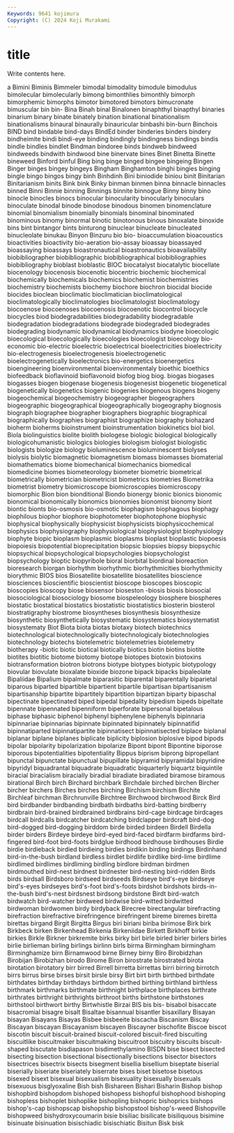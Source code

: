 ```yaml
---
Keywords: 9641 kojimura
Copyright: (C) 2024 Koji Murakami
---
```


# title

Write contents here.



a Bimini Biminis Bimmeler bimodal bimodality bimodule bimodulus
bimolecular bimolecularly bimong bimonthlies bimonthly bimorph bimorphemic bimorphs bimotor bimotored
bimotors bimucronate bimuscular bin bin- Bina Binah binal Binalonen binaphthyl
binapthyl binaries binarium binary binate binately bination binational binationalism binationalisms
binaural binaurally binauricular binbashi bin-burn Binchois BIND bind bindable bind-days
BIndEd binder binderies binders bindery bindheimite bindi bindi-eye binding bindingly
bindingness bindings bindis bindle bindles bindlet Bindman bindoree binds bindweb
bindweed bindweeds bindwith bindwood bine binervate bines Binet Binetta Binette
bineweed Binford binful Bing bing binge binged bingee bingeing Bingen
Binger binges bingey bingeys Bingham Binghamton binghi bingies binging bingle
bingo bingos bingy binh Binhdinh Bini biniodide biniou binit Binitarian
Binitarianism binits Bink bink Binky binman binmen binna binnacle binnacles
binned Binni Binnie binning Binnings binnite binnogue Binny binny bino
binocle binocles binocs binocular binocularity binocularly binoculars binoculate binodal binode
binodose binodous binomen binomenclature binomial binomialism binomially binomials binominal binominated
binominous binomy binormal binotic binotonous binous binoxalate binoxide bins bint
bintangor bints binturong binuclear binucleate binucleated binucleolate binukau Binyon Binzuru
bio bio- bioaccumulation bioacoustics bioactivities bioactivity bio-aeration bio-assay bioassay bioassayed
bioassaying bioassays bioastronautical bioastronautics bioavailability biobibliographer biobibliographic biobibliographical biobibliographies biobibliography
bioblast bioblastic BIOC biocatalyst biocatalytic biocellate biocenology biocenosis biocenotic biocentric
biochemic biochemical biochemically biochemicals biochemics biochemist biochemistries biochemistry biochemists biochemy
biochore biochron biocidal biocide biocides bioclean bioclimatic bioclimatician bioclimatological bioclimatologically
bioclimatologies bioclimatologist bioclimatology biocoenose biocoenoses biocoenosis biocoenotic biocontrol biocycle biocycles
biod biodegradabilities biodegradability biodegradable biodegradation biodegradations biodegrade biodegraded biodegrades biodegrading
biodynamic biodynamical biodynamics biodyne bioecologic bioecological bioecologically bioecologies bioecologist bioecology
bio-economic bio-electric bioelectric bioelectrical bioelectricities bioelectricity bio-electrogenesis bioelectrogenesis bioelectrogenetic bioelectrogenetically
bioelectronics bio-energetics bioenergetics bioengineering bioenvironmental bioenvironmentaly bioethic bioethics biofeedback bioflavinoid
bioflavonoid biofog biog biog. biogas biogases biogasses biogen biogenase biogenesis
biogenesist biogenetic biogenetical biogenetically biogenetics biogenic biogenies biogenous biogens biogeny
biogeochemical biogeochemistry biogeographer biogeographers biogeographic biogeographical biogeographically biogeography biognosis biograph
biographee biographer biographers biographic biographical biographically biographies biographist biographize biography
biohazard bioherm bioherms bioinstrument bioinstrumentation biokinetics biol biol. Biola biolinguistics
biolite biolith biologese biologic biological biologically biologicohumanistic biologics biologies biologism
biologist biologistic biologists biologize biology bioluminescence bioluminescent biolyses biolysis biolytic
biomagnetic biomagnetism biomass biomasses biomaterial biomathematics biome biomechanical biomechanics biomedical
biomedicine biomes biometeorology biometer biometric biometrical biometrically biometrician biometricist biometrics
biometries Biometrika biometrist biometry biomicroscope biomicroscopies biomicroscopy biomorphic Bion bion
bionditional Biondo bionergy bionic bionics bionomic bionomical bionomically bionomics bionomies
bionomist bionomy biont biontic bionts bio-osmosis bio-osmotic biophagism biophagous biophagy
biophilous biophor biophore biophotometer biophotophone biophysic biophysical biophysically biophysicist biophysicists
biophysicochemical biophysics biophysiography biophysiological biophysiologist biophysiology biophyte biopic bioplasm bioplasmic
bioplasms bioplast bioplastic biopoesis biopoiesis biopotential bioprecipitation biopsic biopsies biopsy
biopsychic biopsychical biopsychological biopsychologies biopsychologist biopsychology bioptic biopyribole bioral biorbital
biordinal bioreaction bioresearch biorgan biorhythm biorhythmic biorhythmicities biorhythmicity biorythmic BIOS
bios Biosatellite biosatellite biosatellites bioscience biosciences bioscientific bioscientist bioscope bioscopes
bioscopic bioscopies bioscopy biose biosensor bioseston -biosis biosis biosocial biosociological
biosociology biosome biospeleology biosphere biospheres biostatic biostatical biostatics biostatistic biostatistics
biosterin biosterol biostratigraphy biostrome biosyntheses biosynthesis biosynthesize biosynthetic biosynthetically biosystematic
biosystematics biosystematist biosystematy Biot Biota biota biotas biotaxy biotech biotechnics
biotechnological biotechnologically biotechnologicaly biotechnologies biotechnology biotechs biotelemetric biotelemetries biotelemetry biotherapy
-biotic biotic biotical biotically biotics biotin biotins biotite biotites biotitic
biotome biotomy biotope biotopes biotoxin biotoxins biotransformation biotron biotrons biotype
biotypes biotypic biotypology biovular biovulate bioxalate bioxide biozone bipack bipacks
bipaleolate Bipaliidae Bipalium bipalmate biparasitic biparental biparentally biparietal biparous biparted
bipartible bipartient bipartile bipartisan bipartisanism bipartisanship bipartite bipartitely bipartition bipartizan
biparty bipaschal bipectinate bipectinated biped bipedal bipedality bipedism bipeds bipeltate
bipennate bipennated bipenniform biperforate bipersonal bipetalous biphase biphasic biphenol biphenyl
biphenylene biphenyls bipinnaria bipinnariae bipinnarias bipinnate bipinnated bipinnately bipinnatifid bipinnatiparted
bipinnatipartite bipinnatisect bipinnatisected biplace biplanal biplanar biplane biplanes biplicate biplicity
biplosion biplosive bipod bipods bipolar bipolarity bipolarization bipolarize Bipont bipont
Bipontine biporose biporous bipotentialities bipotentiality Bippus biprism biprong bipropellant bipunctal
bipunctate bipunctual bipupillate bipyramid bipyramidal bipyridine bipyridyl biquadrantal biquadrate biquadratic
biquarterly biquartz biquintile biracial biracialism biracially biradial biradiate biradiated biramose
biramous birational Birch birch Birchard birchbark Birchdale birched birchen Bircher
bircher birchers Birches birches birching Birchism birchism Birchite Birchleaf birchman
Birchrunville Birchtree Birchwood birchwood Birck Bird bird birdbander birdbanding birdbath
birdbaths bird-batting birdberry birdbrain bird-brained birdbrained birdbrains bird-cage birdcage birdcages
birdcall birdcalls birdcatcher birdcatching birdclapper birdcraft bird-dog bird-dogged bird-dogging birddom
birde birded birdeen Birdell Birdella birder birders Birdeye birdeye bird-eyed
bird-faced birdfarm birdfarms bird-fingered bird-foot bird-foots birdglue birdhood birdhouse birdhouses
Birdie birdie birdieback birdied birdieing birdies birdikin birding birdings Birdinhand
bird-in-the-bush birdland birdless birdlet birdlife birdlike bird-lime birdlime birdlimed birdlimes
birdliming birdling birdlore birdman birdmen birdmouthed bird-nest birdnest birdnester bird-nesting
bird-ridden Birds birds birdsall Birdsboro birdseed birdseeds Birdseye bird's-eye birdseye
bird's-eyes birdseyes bird's-foot bird's-foots birdshot birdshots birds-in-the-bush bird's-nest birdsnest birdsong
birdstone Birdt bird-watch birdwatch bird-watcher birdweed birdwise bird-witted birdwitted birdwoman
birdwomen birdy birdyback Birecree birectangular birefracting birefraction birefractive birefringence birefringent
bireme biremes biretta birettas birgand Birgit Birgitta Birgus biri biriani
biriba birimose Birk birk Birkbeck birken Birkenhead Birkenia Birkeniidae Birkett
Birkhoff birkie birkies Birkle Birkner birkremite birks birky birl birle
birled birler birlers birles birlie birlieman birling birlings birlinn birls
birma Birmingham birmingham Birminghamize birn Birnamwood birne Birney birny Biro
Birobidzhan Birobijan Birobizhan birodo Birome Biron birostrate birostrated birota birotation
birotatory birr birred Birrell birretta birrettas birri birring birrotch birrs
birrus birse birses birsit birsle birsy Birt birt birth birthbed
birthdate birthdates birthday birthdays birthdom birthed birthing birthland birthless birthmark
birthmarks birthmate birthnight birthplace birthplaces birthrate birthrates birthright birthrights birthroot
births birthstone birthstones birthstool birthwort birthy Birtwhistle Birzai BIS bis
bis- bisabol bisaccate bisacromial bisagre bisalt Bisaltae bisannual bisantler bisaxillary
Bisayan bisayan Bisayans Bisayas Bisbee bisbeeite biscacha Biscanism Biscay Biscayan
biscayan Biscayanism biscayen Biscayner bischofite Biscoe biscot biscotin biscuit biscuit-brained
biscuit-colored biscuit-fired biscuiting biscuitlike biscuitmaker biscuitmaking biscuitroot biscuitry biscuits biscuit-shaped
biscutate bisdiapason bisdimethylamino BISDN bise bisect bisected bisecting bisection bisectional
bisectionally bisections bisector bisectors bisectrices bisectrix bisects bisegment bisellia bisellium
biseptate biserial biserially biseriate biseriately biserrate bises biset bisetose bisetous
bisexed bisext bisexual bisexualism bisexuality bisexually bisexuals bisexuous bisglyoxaline Bish
bish Bishareen Bishari Bisharin Bishop bishop bishopbird bishopdom bishoped bishopess
bishopful bishophood bishoping bishopless bishoplet bishoplike bishopling bishopric bishoprics bishops
bishop's-cap bishopscap bishopship bishopstool bishop's-weed Bishopville bishopweed bishydroxycoumarin bisie bisiliac
bisilicate bisiliquous bisimine bisinuate bisinuation bisischiadic bisischiatic Bisitun Bisk bisk
